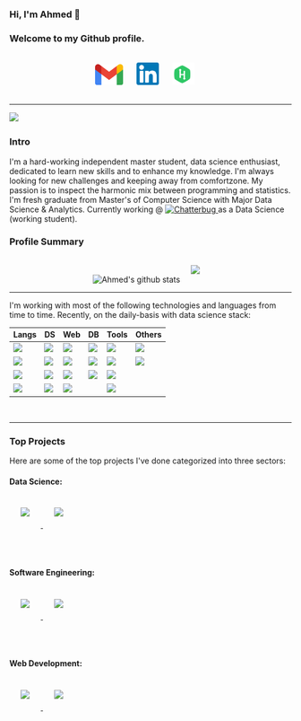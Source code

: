 
### Hi, I'm Ahmed 👋 
### Welcome to my Github profile.
</br>

<div align="center">
    <a href="mailto: a.salah.b@gmail.com" style="text-decoration:None">
        <img alt="Ahmed | Gmail" width="50px" style="margin-right:20px" src="imgs/Gmail_2020.png" />
    </a>
    <a href="https://linkedin.com/in/ahmedsalahbasha" style="text-decoration:None">
        <img alt="Ahmed | LinkedIn" width="40px" style="margin-right:20px" src="imgs/linkedin_logo.png" />
    </a>
    <a href="https://www.hackerrank.com/a_salah_b" style="text-decoration:None">
        <img alt="Ahmed | HackerRank" width="40px" style="margin-right:20px" src="imgs/hackerrank_logo.svg" />
    </a>
</div>
<br>
<hr/>

![](https://komarev.com/ghpvc/?username=AhmedSalahBasha&label=PROFILE+VIEWS)

### Intro
I'm a hard-working independent master student, data science enthusiast, dedicated to learn new skills
and to enhance my knowledge. I'm always looking for new challenges and keeping away from comfortzone. My passion is to inspect the harmonic mix between programming and statistics. <br> 
I'm fresh graduate from Master's of Computer Science with Major Data Science & Analytics. Currently working @ <a href="https://chatterbug.com/"><img src="https://chatterbug.netlify.app/assets/images/press/catbee-logo-press.png" alt="Chatterbug" width=70>
</a> as a Data Science (working student). <br>

### Profile Summary
<p align="center">

<img src="https://github-readme-stats.vercel.app/api?username=AhmedSalahBasha&show_icons=true&theme=vue" alt="Ahmed's github stats">

<img src="https://github-readme-stats.vercel.app/api/top-langs/?username=AhmedSalahBasha&layout=compact&theme=vue" style="padding: 15px" />

<hr/>

I'm working with most of the following technologies and languages from time to time. Recently, on the daily-basis with data science stack: <br>

<table class="tg">
<thead>
  <tr>
    <th class="tg-k534"><b>Langs</b></th>
    <th class="tg-k534"><b>DS</b></th>
    <th class="tg-k534"><b>Web</b></th>
    <th class="tg-k534"><b>DB</b></th>
    <th class="tg-k534"><b>Tools</b></th>
    <th class="tg-k534"><b>Others</b></th>
  </tr>
</thead>
<tbody>
  <tr>
    <td class="tg-008z"><img src="https://img.shields.io/badge/python%20-%2314354C.svg?&style=for-the-badge&logo=python&logoColor=white"/></td>
    <td class="tg-008z"><img src="https://img.shields.io/badge/Keras%20-%23D00000.svg?&style=for-the-badge&logo=Keras&logoColor=white"/></td>
    <td class="tg-008z"><img src="https://img.shields.io/badge/node.js%20-%2343853D.svg?&style=for-the-badge&logo=node.js&logoColor=white"/></td>
    <td class="tg-008z"><img src ="https://img.shields.io/badge/postgres-%23316192.svg?&style=for-the-badge&logo=postgresql&logoColor=white"/></td>
    <td class="tg-008z"><img src="https://img.shields.io/badge/git%20-%23F05033.svg?&style=for-the-badge&logo=git&logoColor=white"/></td>
    <td class="tg-008z"><img src="https://img.shields.io/badge/latex%20-%23008080.svg?&style=for-the-badge&logo=latex&logoColor=white"/></td>
  </tr>
  <tr>
    <td class="tg-008z"><img src="https://img.shields.io/badge/javascript%20-%23323330.svg?&style=for-the-badge&logo=javascript&logoColor=%23F7DF1E"/></td>
    <td class="tg-008z"><img src="https://img.shields.io/badge/TensorFlow%20-%23FF6F00.svg?&style=for-the-badge&logo=TensorFlow&logoColor=white" /></td>
    <td class="tg-008z"><img src="https://img.shields.io/badge/html5%20-%23E34F26.svg?&style=for-the-badge&logo=html5&logoColor=white"/></td>
    <td class="tg-008z"><img src="https://img.shields.io/badge/mysql-%2300f.svg?&style=for-the-badge&logo=mysql&logoColor=white"/></td>
    <td class="tg-008z"><img src="https://img.shields.io/badge/AWS%20-%23FF9900.svg?&style=for-the-badge&logo=amazon-aws&logoColor=white"/></td>
    <td class="tg-008z"><img src="https://img.shields.io/badge/markdown-%23000000.svg?&style=for-the-badge&logo=markdown&logoColor=white"/></td>
  </tr>
  <tr>
    <td class="tg-008z"><img src="https://img.shields.io/badge/java-%23ED8B00.svg?&style=for-the-badge&logo=java&logoColor=white"/></td>
    <td class="tg-008z"><img src="https://img.shields.io/badge/pandas%20-%23150458.svg?&style=for-the-badge&logo=pandas&logoColor=white" /></td>
    <td class="tg-008z"><img src="https://img.shields.io/badge/css3%20-%231572B6.svg?&style=for-the-badge&logo=css3&logoColor=white"/></td>
    <td class="tg-008z"><img src="https://img.shields.io/badge/Microsoft%20SQL%20Server-CC2927?logo=microsoft-sql-server&logoColor=white&style=for-the-badge"/></td>
    <td class="tg-008z"><img src="https://img.shields.io/badge/Jupyter%20-%23F37626.svg?&style=for-the-badge&logo=Jupyter&logoColor=white" />
</td>
    <td class="tg-008z"></td>
  </tr>
  <tr>
    <td class="tg-008z">	<img src="https://img.shields.io/badge/r-%23276DC3.svg?&style=for-the-badge&logo=r&logoColor=white"/></td>
    <td class="tg-008z">
<img src="https://img.shields.io/badge/numpy%20-%23013243.svg?&style=for-the-badge&logo=numpy&logoColor=white" /></td>
    <td class="tg-008z"><img src="https://img.shields.io/badge/bootstrap%20-%23563D7C.svg?&style=for-the-badge&logo=bootstrap&logoColor=white" /></td>
    <td class="tg-008z"></td>
    <td class="tg-008z"><img src="https://img.shields.io/badge/Microsoft%20Excel-217346?logo=microsoft-excel&logoColor=white&style=for-the-badge" /></td>
    <td class="tg-008z"></td>
  </tr>
</tbody>
</table>
</br>
<hr/>

### Top Projects
Here are some of the top projects I've done categorized into three sectors:

#### Data Science:

<p float="left">
    <a href="https://github.com/AhmedSalahBasha/schema-matching">
        <img style="margin:20px" src="https://github-readme-stats.vercel.app/api/pin/?username=AhmedSalahBasha&repo=schema-matching&theme=vue" onerror="this.style.display='none'" style="padding: 15px" />
    </a>
    <!--
    <a href="https://github.com/AhmedSalahBasha/data-cleaning">
        <img style="margin:20px" src="https://github-readme-stats.vercel.app/api/pin/?username=AhmedSalahBasha&repo=data-cleaning
&theme=vue" onerror="this.style.display='none'" style="padding: 15px" />
    </a>
    <a href="https://github.com/AhmedSalahBasha/bi-classification">
        <img style="margin:20px" src="https://github-readme-stats.vercel.app/api/pin/?username=AhmedSalahBasha&repo=bi-classification&theme=vue" onerror="this.style.display='none'" style="padding: 15px" />
    </a>
    -->
    <a href="https://github.com/francisjo/AutomaticFeartureEngineering">
        <img style="margin:20px" src="https://github-readme-stats.vercel.app/api/pin/?username=francisjo&repo=AutomaticFeartureEngineering
&theme=vue" onerror="this.style.display='none'" style="padding: 15px" />
    </a>
</p>
<br><br>

#### Software Engineering:

<p float="left">
    <!-- 
    <a href="https://github.com/AhmedSalahBasha/fog_computing">
        <img style="margin:20px" src="https://github-readme-stats.vercel.app/api/pin/?username=AhmedSalahBasha&repo=fog_computing&theme=vue" onerror="this.style.display='none'" style="padding: 15px" />
    </a>
    -->
    <a href="https://github.com/AhmedSalahBasha/master-slave-task">
        <img style="margin:20px" src="https://github-readme-stats.vercel.app/api/pin/?username=AhmedSalahBasha&repo=master-slave-task
&theme=vue" onerror="this.style.display='none'" style="padding: 15px" />
    </a>
    <a href="https://github.com/AhmedSalahBasha/atm-task">
        <img style="margin:20px" src="https://github-readme-stats.vercel.app/api/pin/?username=AhmedSalahBasha&repo=atm-task&theme=vue" onerror="this.style.display='none'" style="padding: 15px" />
    </a>
    <!-- 
    <a href="https://github.com/AhmedSalahBasha/pizza-restful-api">
        <img style="margin:20px" src="https://github-readme-stats.vercel.app/api/pin/?username=AhmedSalahBasha&repo=pizza-restful-api
&theme=vue" onerror="this.style.display='none'" style="padding: 15px" />
    </a>
    -->
</p>
<br><br>

#### Web Development:

<p float="left">
    <a href="https://github.com/AhmedSalahBasha/rbb-quiz">
        <img style="margin:20px" src="https://github-readme-stats.vercel.app/api/pin/?username=AhmedSalahBasha&repo=rbb-quiz&theme=vue" onerror="this.style.display='none'" style="padding: 15px" />
    </a>
    <a href="https://github.com/AhmedSalahBasha/ecommerce-nodejs">
        <img style="margin:20px" src="https://github-readme-stats.vercel.app/api/pin/?username=AhmedSalahBasha&repo=ecommerce-nodejs
&theme=vue" onerror="this.style.display='none'" style="padding: 15px" />
    </a>
    <!-- 
    <a href="https://github.com/AhmedSalahBasha/ahmedsalah-blog">
        <img style="margin:20px" src="https://github-readme-stats.vercel.app/api/pin/?username=AhmedSalahBasha&repo=ahmedsalah-blog&theme=vue" onerror="this.style.display='none'" style="padding: 15px" />
    </a>
    <a href="https://github.com/AhmedSalahBasha/ExpertChat-App">
        <img style="margin:20px" src="https://github-readme-stats.vercel.app/api/pin/?username=AhmedSalahBasha&repo=ExpertChat-App
&theme=vue" onerror="this.style.display='none'" style="padding: 15px" />
    </a>
    -->
</p>
<br><br>